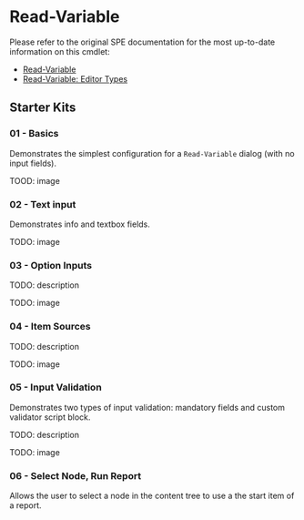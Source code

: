 # Read-Variable

Please refer to the original SPE documentation for the most up-to-date information on this cmdlet:

* [Read-Variable](https://doc.sitecorepowershell.com/appendix/common/read-variable)
* [Read-Variable: Editor Types](https://doc.sitecorepowershell.com/interfaces/interactive-dialogs#variable-settings)

## Starter Kits

### 01 - Basics

Demonstrates the simplest configuration for a `Read-Variable` dialog (with no input fields).

TOOD: image

### 02 - Text input

Demonstrates info and textbox fields.

TODO: image

### 03 - Option Inputs

TODO: description

TODO: image

### 04 - Item Sources

TODO: description

TODO: image

### 05 - Input Validation

Demonstrates two types of input validation: mandatory fields and custom validator script block.

TODO: description

TODO: image

### 06 - Select Node, Run Report

Allows the user to select a node in the content tree to use a the start item of a report.